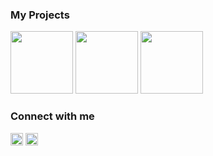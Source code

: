 ### My Projects

<a href="https://github.com/FlorianFe/Elements"><img width="100" src="https://camo.githubusercontent.com/10354f72761f64432087a77673c42967c7baec3b/68747470733a2f2f666c6f7269616e66652e6769746875622e696f2f73637265656e73686f74732f656c656d656e74732f69636f6e2e706e67"></a>
<a href="https://github.com/FlorianFe/PaperCubes"><img width="100" src="https://camo.githubusercontent.com/24dbdb1f2ea6a72b60c3221906142e17367a6a0e/68747470733a2f2f666c6f7269616e66652e6769746875622e696f2f73637265656e73686f74732f506170657243756265732f69636f6e2e706e67"></a>
<a href="https://github.com/FlorianFe/Cells"><img width="100" src="https://user-images.githubusercontent.com/19766850/89583167-20e80200-d83a-11ea-9255-70ffcc303d8e.png"></a>

### Connect with me

<a href="https://www.linkedin.com/in/florian-fechner-86b12915b/"><img width="20" alt="Linked-In" src="https://camo.githubusercontent.com/b65faae8871ebbdb99790f2644ea7f3c89800b0c/68747470733a2f2f63646e2e6a7364656c6976722e6e65742f6e706d2f73696d706c652d69636f6e734076332f69636f6e732f6c696e6b6564696e2e737667"></a>
<a href="https://twitter.com/florian_fechner"><img width="20" alt="Twitter" src="https://camo.githubusercontent.com/eacc870029bca30353239d9d629076ba4c18de75/68747470733a2f2f63646e2e6a7364656c6976722e6e65742f6e706d2f73696d706c652d69636f6e734076332f69636f6e732f747769747465722e737667"></a>

